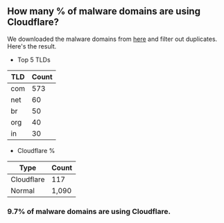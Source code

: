 ## How many % of malware domains are using Cloudflare?


We downloaded the malware domains from [here](https://urlhaus.abuse.ch) and filter out duplicates.
Here's the result.


[//]: # (start replacement)


- Top 5 TLDs

| TLD | Count |
| --- | --- |
| com | 573 |
| net | 60 |
| br | 50 |
| org | 40 |
| in | 30 |


- Cloudflare %

| Type | Count |
| --- | --- |
| Cloudflare | 117 |
| Normal | 1,090 |


### 9.7% of malware domains are using Cloudflare.